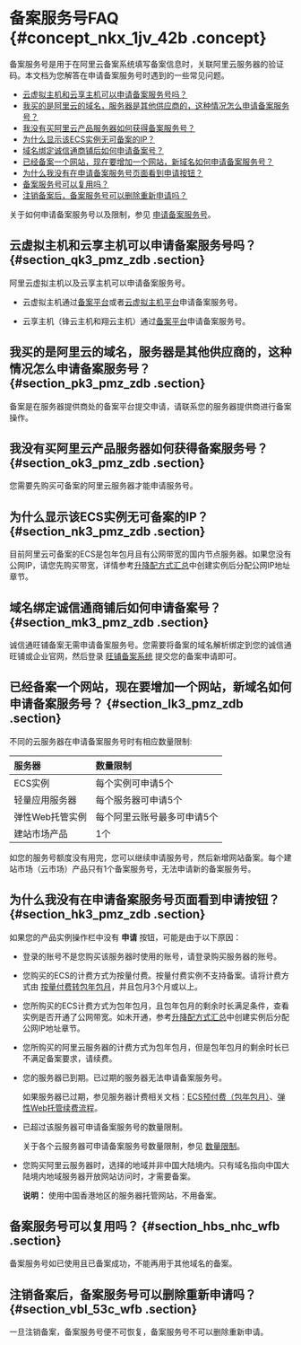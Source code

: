 # 备案服务号FAQ {#concept_nkx_1jv_42b .concept}

备案服务号是用于在阿里云备案系统填写备案信息时，关联阿里云服务器的验证码。本文档为您解答在申请备案服务号时遇到的一些常见问题。

-   [云虚拟主机和云享主机可以申请备案服务号吗？](cn.zh-CN/常见问题/备案前FAQ/备案服务号FAQ.md#section_qk3_pmz_zdb)
-   [我买的是阿里云的域名，服务器是其他供应商的，这种情况怎么申请备案服务号？](cn.zh-CN/常见问题/备案前FAQ/备案服务号FAQ.md#section_pk3_pmz_zdb)
-   [我没有买阿里云产品服务器如何获得备案服务号？](cn.zh-CN/常见问题/备案前FAQ/备案服务号FAQ.md#section_ok3_pmz_zdb)
-   [为什么显示该ECS实例无可备案的IP？](cn.zh-CN/常见问题/备案前FAQ/备案服务号FAQ.md#section_nk3_pmz_zdb)
-   [域名绑定诚信通商铺后如何申请备案号？](cn.zh-CN/常见问题/备案前FAQ/备案服务号FAQ.md#section_mk3_pmz_zdb)
-   [已经备案一个网站，现在要增加一个网站，新域名如何申请备案服务号？](cn.zh-CN/常见问题/备案前FAQ/备案服务号FAQ.md#section_lk3_pmz_zdb)
-   [为什么我没有在申请备案服务号页面看到申请按钮？](cn.zh-CN/常见问题/备案前FAQ/备案服务号FAQ.md#section_hk3_pmz_zdb)
-   [备案服务号可以复用吗？](cn.zh-CN/常见问题/备案前FAQ/备案服务号FAQ.md#section_hbs_nhc_wfb)
-   [注销备案后，备案服务号可以删除重新申请吗？](cn.zh-CN/常见问题/备案前FAQ/备案服务号FAQ.md#section_vbl_53c_wfb)

关于如何申请备案服务号以及限制，参见 [申请备案服务号](../../../../cn.zh-CN/ICP备案前准备/托管服务器及接入检查/申请备案服务号.md)。

## 云虚拟主机和云享主机可以申请备案服务号吗？ {#section_qk3_pmz_zdb .section}

阿里云虚拟主机以及云享主机可以申请备案服务号。

-   云虚拟主机通过[备案平台](https://beian.aliyun.com/order/index)或者[云虚拟主机平台](https://cp.aliyun.com)申请备案服务号。


-   云享主机（锋云主机和翔云主机）通过[备案平台](https://beian.aliyun.com/order/index)申请备案服务号。


## 我买的是阿里云的域名，服务器是其他供应商的，这种情况怎么申请备案服务号？ {#section_pk3_pmz_zdb .section}

备案是在服务器提供商处的备案平台提交申请，请联系您的服务器提供商进行备案操作。

## 我没有买阿里云产品服务器如何获得备案服务号？ {#section_ok3_pmz_zdb .section}

您需要先购买可备案的阿里云服务器才能申请服务号。

## 为什么显示该ECS实例无可备案的IP？ {#section_nk3_pmz_zdb .section}

目前阿里云可备案的ECS是包年包月且有公网带宽的国内节点服务器。如果您没有公网IP，请您先购买带宽，详情参考[升降配方式汇总](https://help.aliyun.com/document_detail/25437.html)中创建实例后分配公网IP地址章节。

## 域名绑定诚信通商铺后如何申请备案号？ {#section_mk3_pmz_zdb .section}

诚信通旺铺备案无需申请备案服务号。您需要将备案的域名解析绑定到您的诚信通旺铺或企业官网，然后登录 [旺铺备案系统](https://icpbeian.aliyun.com/?spm=a2c4g.11186623.2.14.ICh21p) 提交您的备案申请即可。

## 已经备案一个网站，现在要增加一个网站，新域名如何申请备案服务号？ {#section_lk3_pmz_zdb .section}

不同的云服务器在申请备案服务号时有相应数量限制:

|服务器|数量限制|
|:--|:---|
|ECS实例|每个实例可申请5个|
|轻量应用服务器|每个服务器可申请5个|
|弹性Web托管实例|每个阿里云账号最多可申请5个|
|建站市场产品|1个|

如您的服务号额度没有用完，您可以继续申请服务号，然后新增网站备案。每个建站市场（云市场）产品只有1个备案服务号，无法申请新的备案服务号。

## 为什么我没有在申请备案服务号页面看到申请按钮？ {#section_hk3_pmz_zdb .section}

如果您的产品实例操作栏中没有 **申请** 按钮，可能是由于以下原因：

-   登录的账号不是您购买该服务器时使用的账号，请登录购买服务器的账号。

-   您购买的ECS的计费方式为按量付费。按量付费实例不支持备案。请将计费方式由 [按量付费转包年包月](../../../../cn.zh-CN/产品定价/按量付费转预付费.md#)，并且包月3个月或以上。

-   您所购买的ECS计费方式为包年包月，且包年包月的剩余时长满足条件，查看实例是否开通了公网带宽。如未开通，参考[升降配方式汇总](https://help.aliyun.com/document_detail/25437.html)中创建实例后分配公网IP地址章节。

-   您所购买的阿里云服务器的计费方式为包年包月，但是包年包月的剩余时长已不满足备案要求，请续费。

-   您的服务器已到期。已过期的服务器无法申请备案服务号。

    如果服务器已过期，参见服务器计费相关文档：[ECS预付费（包年包月）](../../../../cn.zh-CN/产品定价/预付费（包年包月）.md#)、[弹性Web托管续费流程](https://help.aliyun.com/document_detail/29842.html)。

-   已超过该服务器可申请备案服务号的数量限制。

    关于各个云服务器可申请备案服务号数量限制，参见 [数量限制](#)。

-   您购买阿里云服务器时，选择的地域并非中国大陆境内。只有域名指向中国大陆境内地域服务器开放网站访问时，才需要备案。

    **说明：** 使用中国香港地区的服务器托管网站，不用备案。


## 备案服务号可以复用吗？ {#section_hbs_nhc_wfb .section}

备案服务号如已使用且已备案成功，不能再用于其他域名的备案。

## 注销备案后，备案服务号可以删除重新申请吗？ {#section_vbl_53c_wfb .section}

一旦注销备案，备案服务号便不可恢复，备案服务号不可以删除重新申请。

